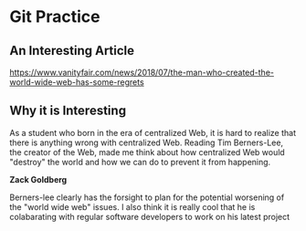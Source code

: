 # Git Practice
## An Interesting Article
https://www.vanityfair.com/news/2018/07/the-man-who-created-the-world-wide-web-has-some-regrets

## Why it is Interesting
As a student who born in the era of centralized Web, it is hard to realize that there is anything wrong with centralized Web. Reading Tim Berners-Lee, the creator of the Web, made me think about how centralized Web would "destroy" the world and how we can do to prevent it from happening.

**Zack Goldberg**

Berners-lee clearly has the forsight to plan for the potential worsening of the "world wide web" issues. I also think it is really cool that he is colabarating with regular software developers to work on his latest project